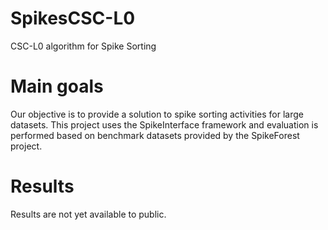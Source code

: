 # SpikesCSC-L0
CSC-L0 algorithm for Spike Sorting 

# Main goals
Our objective is to provide a solution to spike sorting activities for large datasets. This project uses the SpikeInterface framework and evaluation is performed based on benchmark datasets provided by the SpikeForest project.

# Results
Results are not yet available to public.